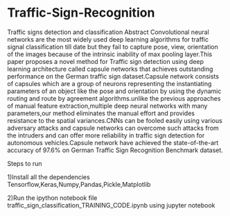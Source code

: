 # Traffic-Sign-Recognition
Traffic signs detection and classification
Abstract
Convolutional neural networks are the most widely used deep learning algorithms for traffic signal classification till date but they fail to capture pose, view, orientation of the images because of the intrinsic inability of max pooling layer.This paper proposes a novel method for Traffic sign detection using deep learning architecture called capsule networks that achieves outstanding performance on the German traffic sign dataset.Capsule network consists of capsules which are a group of neurons representing the instantiating parameters of an object like the pose and orientation by using the dynamic routing and route by agreement algorithms.unlike the previous approaches of manual feature extraction,multiple deep neural networks with many parameters,our method eliminates the manual effort and provides resistance to the spatial variances.CNNs can be fooled easily using various adversary attacks and capsule networks can overcome such attacks from the intruders and can offer more reliability in traffic sign detection for autonomous vehicles.Capsule network have achieved the state-of-the-art accuracy of 97.6% on German Traffic Sign Recognition Benchmark dataset.

Steps to run

1)Install all the dependencies
Tensorflow,Keras,Numpy,Pandas,Pickle,Matplotlib

2)Run the ipython notebook file traffic_sign_classification_TRAINING_CODE.ipynb using jupyter notebook
